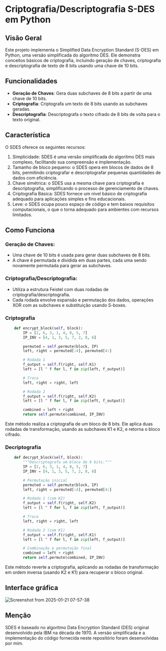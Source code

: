 # Criptografia/Descriptografia S-DES em Python


## Visão Geral
Este projeto implementa o Simplified Data Encryption Standard (S-DES) em Python, uma versão simplificada do algoritmo DES. Ele demonstra conceitos básicos de criptografia, incluindo geração de chaves, criptografia e descriptografia de texto de 8 bits usando uma chave de 10 bits.

## Funcionalidades
- **Geração de Chaves**: Gera duas subchaves de 8 bits a partir de uma chave de 10 bits.
- **Criptografia**: Criptografa um texto de 8 bits usando as subchaves geradas.
- **Descriptografia**: Descriptografa o texto cifrado de 8 bits de volta para o texto original.

## Característica
O SDES oferece os seguintes recursos:

1. Simplicidade: SDES é uma versão simplificada do algoritmo DES mais complexo, facilitando sua compreensão e implementação.
2. Tamanho de bloco pequeno: o SDES opera em blocos de dados de 8 bits, permitindo criptografar e descriptografar pequenas quantidades de dados com eficiência.
3. Chave simétrica: o SDES usa a mesma chave para criptografia e descriptografia, simplificando o processo de gerenciamento de chaves.
4. Criptografia Básica: SDES fornece um nível básico de criptografia adequado para aplicações simples e fins educacionais.
5. Leve: o SDES ocupa pouco espaço de código e tem baixos requisitos computacionais, o que o torna adequado para ambientes com recursos limitados.


## Como Funciona

### Geração de Chaves:
- Uma chave de 10 bits é usada para gerar duas subchaves de 8 bits.
- A chave é permutada e dividida em duas partes, cada uma sendo novamente permutada para gerar as subchaves.

### Criptografia/Descriptografia:
- Utiliza a estrutura Feistel com duas rodadas de criptografia/descriptografia.
- Cada rodada envolve expansão e permutação dos dados, operações XOR com as subchaves e substituição usando S-boxes.

### Criptografia
```python
    def encrypt_block(self, block):
        IP = [2, 6, 3, 1, 4, 8, 5, 7]
        IP_INV = [4, 1, 3, 5, 7, 2, 8, 6]

        permuted = self.permute(block, IP)
        left, right = permuted[:4], permuted[4:]

        # Rodada 1
        f_output = self.f(right, self.K1)
        left = [l ^ f for l, f in zip(left, f_output)]

        # Troca
        left, right = right, left

        # Rodada 2
        f_output = self.f(right, self.K2)
        left = [l ^ f for l, f in zip(left, f_output)]

        combined = left + right
        return self.permute(combined, IP_INV)

```
Este método realiza a criptografia de um bloco de 8 bits. Ele aplica duas rodadas de transformação, usando as subchaves K1 e K2, e retorna o bloco cifrado.

### Decriptografia 
```python
    def decrypt_block(self, block):
        """Descriptografa um bloco de 8 bits."""
        IP = [2, 6, 3, 1, 4, 8, 5, 7]
        IP_INV = [4, 1, 3, 5, 7, 2, 8, 6]

        # Permutação inicial
        permuted = self.permute(block, IP)
        left, right = permuted[:4], permuted[4:]

        # Rodada 1 (com K2)
        f_output = self.f(right, self.K2)
        left = [l ^ f for l, f in zip(left, f_output)]

        # Troca
        left, right = right, left

        # Rodada 2 (com K1)
        f_output = self.f(right, self.K1)
        left = [l ^ f for l, f in zip(left, f_output)]

        # Combinação e permutação final
        combined = left + right
        return self.permute(combined, IP_INV)

```
Este método reverte a criptografia, aplicando as rodadas de transformação em ordem inversa (usando K2 e K1) para recuperar o bloco original.

## Interface gráfica

![Screenshot from 2025-01-21 07-57-38](https://github.com/user-attachments/assets/07fee303-92b2-4009-9bce-58d22e175598)

## Menção
SDES é baseado no algoritmo Data Encryption Standard (DES) original desenvolvido pela IBM na década de 1970. A versão simplificada e a implementação do código fornecida neste repositório foram desenvolvidas por mim.
